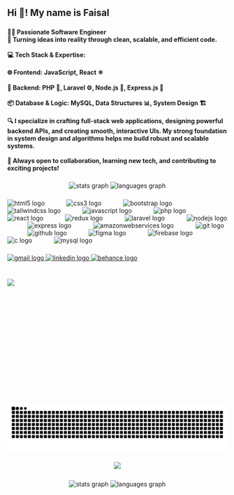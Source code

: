 <h2 align="left">Hi 👋! My name is  Faisal</h2>

###

<h4 align="left">👨‍💻 Passionate Software Engineer<br>🚀 Turning ideas into reality through clean, scalable, and efficient code.<br><br>💻 Tech Stack & Expertise:<br><br>🌐 Frontend: JavaScript, React ⚛️<br><br>🧠 Backend: PHP 🐘, Laravel ⚙️, Node.js 🌳, Express.js 🚂<br><br>📦 Database & Logic: MySQL, Data Structures 📊, System Design 🏗️<br><br>🔍 I specialize in crafting full-stack web applications, designing powerful backend APIs, and creating smooth, interactive UIs. My strong foundation in system design and algorithms helps me build robust and scalable systems.<br><br>🤝 Always open to collaboration, learning new tech, and contributing to exciting projects!</h4>

###

<div align="center">
  <img src="https://github-readme-stats.vercel.app/api?username=Faisal-Hafeez134&hide_title=false&hide_rank=false&show_icons=true&include_all_commits=true&count_private=true&disable_animations=false&theme=dracula&locale=en&hide_border=false" height="150" alt="stats graph"  />
  <img src="https://github-readme-stats.vercel.app/api/top-langs?username=Faisal-Hafeez134&locale=en&hide_title=false&layout=compact&card_width=320&langs_count=5&theme=dracula&hide_border=false" height="150" alt="languages graph"  />
</div>

###

<div align="left">
  <img src="https://skillicons.dev/icons?i=html" height="93" alt="html5 logo"  />
  <img width="42" />
  <img src="https://skillicons.dev/icons?i=css" height="93" alt="css3 logo"  />
  <img width="42" />
  <img src="https://skillicons.dev/icons?i=bootstrap" height="93" alt="bootstrap logo"  />
  <img width="42" />
  <img src="https://skillicons.dev/icons?i=tailwind" height="93" alt="tailwindcss logo"  />
  <img width="42" />
  <img src="https://skillicons.dev/icons?i=js" height="93" alt="javascript logo"  />
  <img width="42" />
  <img src="https://skillicons.dev/icons?i=php" height="93" alt="php logo"  />
  <img width="42" />
  <img src="https://skillicons.dev/icons?i=react" height="93" alt="react logo"  />
  <img width="42" />
  <img src="https://skillicons.dev/icons?i=redux" height="93" alt="redux logo"  />
  <img width="42" />
  <img src="https://skillicons.dev/icons?i=laravel" height="93" alt="laravel logo"  />
  <img width="42" />
  <img src="https://cdn.jsdelivr.net/gh/devicons/devicon/icons/nodejs/nodejs-original.svg" height="93" alt="nodejs logo"  />
  <img width="42" />
  <img src="https://skillicons.dev/icons?i=express" height="93" alt="express logo"  />
  <img width="42" />
  <img src="https://skillicons.dev/icons?i=aws" height="93" alt="amazonwebservices logo"  />
  <img width="42" />
  <img src="https://skillicons.dev/icons?i=git" height="93" alt="git logo"  />
  <img width="42" />
  <img src="https://skillicons.dev/icons?i=github" height="93" alt="github logo"  />
  <img width="42" />
  <img src="https://skillicons.dev/icons?i=figma" height="93" alt="figma logo"  />
  <img width="42" />
  <img src="https://skillicons.dev/icons?i=firebase" height="93" alt="firebase logo"  />
  <img width="42" />
  <img src="https://cdn.jsdelivr.net/gh/devicons/devicon/icons/c/c-original.svg" height="93" alt="c logo"  />
  <img width="42" />
  <img src="https://skillicons.dev/icons?i=mysql" height="93" alt="mysql logo"  />
</div>

###

<div align="left">
  <a href="faisal.as134@gmail.com" target="_blank">
    <img src="https://img.shields.io/static/v1?message=Gmail&logo=gmail&label=&color=D14836&logoColor=white&labelColor=&style=for-the-badge" height="35" alt="gmail logo"  />
  </a>
  <a href="https://www.linkedin.com/in/faisaluiux/" target="_blank">
    <img src="https://img.shields.io/static/v1?message=LinkedIn&logo=linkedin&label=&color=0077B5&logoColor=white&labelColor=&style=for-the-badge" height="35" alt="linkedin logo"  />
  </a>
  <a href="https://www.behance.net/Faisalhafeez_UIUX" target="_blank">
    <img src="https://img.shields.io/static/v1?message=Behance&logo=behance&label=&color=1769ff&logoColor=white&labelColor=&style=for-the-badge" height="35" alt="behance logo"  />
  </a>
</div>

###

<br clear="both">

<img align="left" height="282" src="https://media.tenor.com/DimzPZMypFcAAAAM/laptop.gif"  />

###

<br clear="both">

<img src="https://raw.githubusercontent.com/Faisal-Hafeez134/Faisal-Hafeez134/output/snake.svg" alt="Snake animation" />

###

<div align="center">
  <img src="https://profile-counter.glitch.me/Faisal-Hafeez134/count.svg?"  />
</div>

###



###

<div align="center">
  <img src="https://github-readme-stats.vercel.app/api?username=Faisal-Hafeez134&hide_title=false&hide_rank=false&show_icons=true&include_all_commits=true&count_private=true&disable_animations=false&theme=dracula&locale=en&hide_border=false&order=1" height="150" alt="stats graph"  />
  <img src="https://github-readme-stats.vercel.app/api/top-langs?username=Faisal-Hafeez134&locale=en&hide_title=false&layout=compact&card_width=320&langs_count=5&theme=dracula&hide_border=false&order=2" height="150" alt="languages graph"  />
</div>

###
